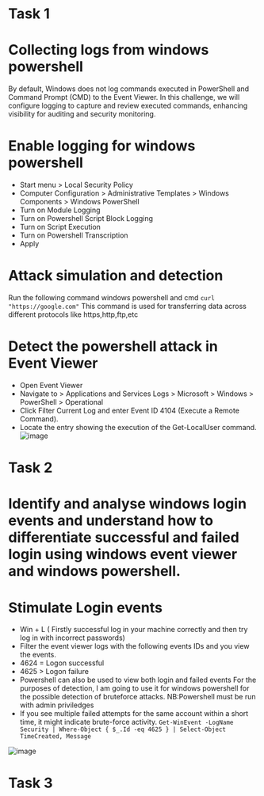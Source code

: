 # Task 1
# Collecting logs from windows powershell 
By default, Windows does not log commands executed in PowerShell and Command Prompt (CMD) to the Event Viewer. In this challenge, we will configure logging to capture and review executed commands, enhancing visibility for auditing and security monitoring.
# Enable logging for windows powershell
* Start menu > Local Security Policy 
* Computer Configuration > Administrative Templates > Windows Components > Windows PowerShell
* Turn on Module Logging
* Turn on Powershell Script Block Logging
* Turn on Script Execution
* Turn on Powershell Transcription
* Apply


# Attack simulation and detection
Run the following command  windows powershell and cmd 
``
curl "https://google.com"
``
This command is used for transferring data across different protocols like https,http,ftp,etc
# Detect the powershell attack in Event Viewer
* Open Event Viewer
* Navigate to > Applications and Services Logs > Microsoft > Windows > PowerShell > Operational
* Click Filter Current Log and enter Event ID 4104 (Execute a Remote Command).
* Locate the entry showing the execution of the Get-LocalUser command.
![image](https://github.com/user-attachments/assets/184c4ffa-87d7-40b2-8d26-82eef047ccc0)


# Task 2
# Identify and analyse windows login events and understand how to differentiate successful and failed login using windows event viewer and windows powershell.

# Stimulate Login events
* Win + L ( Firstly successful log in your machine correctly and then try log in with incorrect passwords)
* Filter the event viewer logs with the following events IDs and you view the events.
* 4624 = Logon successful
* 4625 > Logon failure
* Powershell can also be used to view both login and failed events
  For the purposes of detection, I am going to use it for windows powershell for the possible detection of  bruteforce attacks.
  NB:Powershell must be run with admin priviledges
* If you see multiple failed attempts for the same account within a short time, it might indicate brute-force activity.
``
Get-WinEvent -LogName Security | Where-Object { $_.Id -eq 4625 } | Select-Object TimeCreated, Message
``  

![image](https://github.com/user-attachments/assets/150eadc3-3cfc-4a14-92d7-eecb83d09a9f)


# Task 3
  
